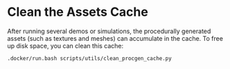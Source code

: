 # Clean the Assets Cache

After running several demos or simulations, the procedurally generated assets (such as textures and meshes) can accumulate in the cache. To free up disk space, you can clean this cache:

```bash
.docker/run.bash scripts/utils/clean_procgen_cache.py
```

